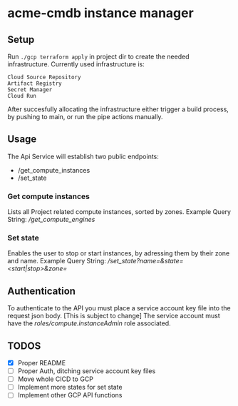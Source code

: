 # acme-cmdb instance manager

## Setup

Run `./gcp terraform apply` in project dir to create the needed infrastructure. Currently used infrastructure is:
```
Cloud Source Repository
Artifact Registry
Secret Manager
Cloud Run
```
After succesfully allocating the infrastructure either trigger a build process, by pushing to main, or run the pipe actions manually.

## Usage
The Api Service will establish two public endpoints:
+ /get_compute_instances
+ /set_state

### Get compute instances
Lists all Project related compute instances, sorted by zones. 
Example Query String: *<cloud run uri>/get_compute_engines*

### Set state
Enables the user to stop or start instances, by adressing them by their zone and name.
Example Query String: *<cloud run uri>/set_state?name=<instance name>&state=<start|stop>&zone=<compute-zone>*

## Authentication
To authenticate to the API you must place a service account key file into the request json body. [This is subject to change]
The service account must have the *roles/compute.instanceAdmin* role associated.

## TODOS
- [x] Proper README
- [ ] Proper Auth, ditching service account key files
- [ ] Move whole CICD to GCP
- [ ] Implement more states for set state
- [ ] Implement other GCP API functions
